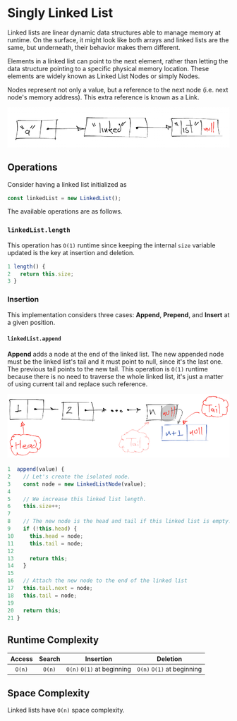 # Singly Linked List
Linked lists are linear dynamic data structures able to manage memory at runtime. On the surface, it might look like both arrays and linked lists are the same, but underneath, their behavior makes them different.

Elements in a linked list can point to the next element, rather than letting the data structure pointing to a specific physical memory location. These elements are widely known as Linked List Nodes or simply Nodes.

Nodes represent not only a value, but a reference to the next node (i.e. next node's memory address). This extra reference is known as a Link.

![Linked List](assets/linked-list.png)

## Operations
Consider having a linked list initialized as
```js
const linkedList = new LinkedList();
```

The available operations are as follows.

### `linkedList.length`
This operation has `O(1)` runtime since keeping the internal `size` variable updated is the key at insertion and deletion.

```js
1 length() {
2   return this.size;
3 }
```

### Insertion
This implementation considers three cases: **Append**, **Prepend**, and **Insert** at a given position.

#### `linkedList.append`
**Append** adds a node at the end of the linked list. The new appended node must be the linked list's tail and it must point to null, since it's the last one. The previous tail points to the new tail. This operation is `O(1)` runtime because there is no need to traverse the whole linked list, it's just a matter of using current tail and replace such reference.

![Append Linked List](assets/append.png)

```js
1  append(value) {
2    // Let's create the isolated node.
3    const node = new LinkedListNode(value);
4
5    // We increase this linked list length.
6    this.size++;
7
8    // The new node is the head and tail if this linked list is empty.
9    if (!this.head) {
10     this.head = node;
11     this.tail = node;
12
13     return this;
14   }
15
16   // Attach the new node to the end of the linked list
17   this.tail.next = node;
18   this.tail = node;
19
20   return this;
21 }
```

## Runtime Complexity
| Access | Search | Insertion                  | Deletion                   |
|:------:|:------:|:--------------------------:|:--------------------------:|
| `O(n)` | `O(n)` | `O(n)` `O(1)` at beginning | `O(n)` `O(1)` at beginning |`

## Space Complexity
Linked lists have `O(n)` space complexity.